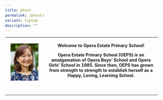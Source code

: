 ```yaml
---
title: ptest
permalink: /ptest/
variant: tiptap
description: ""
---
```

<table>
<tbody>
<tr>
<th rowspan="1" colspan="1">
<p></p>
<div class="isomer-image-wrapper">
<img style="width: 80%;" height="auto" width="100%" alt="" src="/images/p2024.jpg">
</div>
</th>
<th rowspan="1" colspan="1">
<p>Welcome to Opera Estate Primary School!</p>
<p></p>
<p>Opera Estate Primary School (OEPS) is an amalgamation of Opera Boys’ School
and Opera Girls’ School in 1985. Since then, OEPS has grown from strength
to strength to establish herself as a Happy, Loving, Learning School.</p>
</th>
</tr>
<tr>
<td rowspan="1" colspan="1">
<p></p>
</td>
<td rowspan="1" colspan="1">
<p></p>
</td>
</tr>
<tr>
<td rowspan="1" colspan="1">
<p></p>
</td>
<td rowspan="1" colspan="1">
<p></p>
</td>
</tr>
</tbody>
</table>
<p></p>